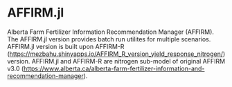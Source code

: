 # AFFIRM.jl
Alberta Farm Fertilizer Information Recommendation Manager (AFFIRM). The AFFIRM.jl version provides batch run utilites for multiple scenarios. AFFIRM.jl version is built upon AFFIRM-R (https://mezbahu.shinyapps.io/AFFIRM_R_version_yield_response_nitrogen/) version. AFFIRM.jl and AFFIRM-R are nitrogen sub-model of original AFFIRM v3.0 (https://www.alberta.ca/alberta-farm-fertilizer-information-and-recommendation-manager).
